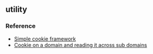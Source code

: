 ## utility


### Reference
- [Simple cookie framework](https://developer.mozilla.org/en-US/docs/Web/API/Document/cookie/Simple_document.cookie_framework)
- [Cookie on a domain and reading it across sub domains](https://stackoverflow.com/questions/5671451/creating-a-javascript-cookie-on-a-domain-and-reading-it-across-sub-domains)